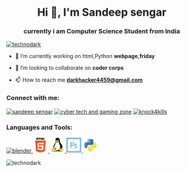  <h1 align="center">Hi 👋, I'm Sandeep sengar</h1>
<h3 align="center">currently i am Computer Science Student from India</h3>

 

<p align="left"> <a href="https://github.com/ryo-ma/github-profile-trophy"><img src="https://github-profile-trophy.vercel.app/?username=technodark" alt="technodark" /></a> </p>

- 🔭 I’m currently working on html,Python **webpage,friday**

- 👯 I’m looking to collaborate on **coder corps**

- 📫 How to reach me **darkhacker4459@gmail.com**

<h3 align="left">Connect with me:</h3>
<p align="left">
<a href="https://fb.com/sandeep sengar" target="blank"><img align="center" src="https://raw.githubusercontent.com/rahuldkjain/github-profile-readme-generator/master/src/images/icons/Social/facebook.svg" alt="sandeep sengar" height="30" width="40" /></a>
<a href="https://instagram.com/cyber tech and gaming zone" target="blank"><img align="center" src="https://raw.githubusercontent.com/rahuldkjain/github-profile-readme-generator/master/src/images/icons/Social/instagram.svg" alt="cyber tech and gaming zone" height="30" width="40" /></a>
<a href="https://youtu.be/YzPvkOQe3cU" target="blank"><img align="center" src="https://raw.githubusercontent.com/rahuldkjain/github-profile-readme-generator/master/src/images/icons/Social/youtube.svg" alt="knock4kills" height="30" width="40" /></a>
</p>

<h3 align="left">Languages and Tools:</h3>
<p align="left"> <a href="https://www.blender.org/" target="_blank" rel="noreferrer"> <img src="https://download.blender.org/branding/community/blender_community_badge_white.svg" alt="blender" width="40" height="40"/> </a> <a href="https://www.w3.org/html/" target="_blank" rel="noreferrer"> <img src="https://raw.githubusercontent.com/devicons/devicon/master/icons/html5/html5-original-wordmark.svg" alt="html5" width="40" height="40"/> </a> <a href="https://www.linux.org/" target="_blank" rel="noreferrer"> <img src="https://raw.githubusercontent.com/devicons/devicon/master/icons/linux/linux-original.svg" alt="linux" width="40" height="40"/> </a> <a href="https://www.photoshop.com/en" target="_blank" rel="noreferrer"> <img src="https://raw.githubusercontent.com/devicons/devicon/master/icons/photoshop/photoshop-line.svg" alt="photoshop" width="40" height="40"/> </a> <a href="https://www.python.org" target="_blank" rel="noreferrer"> <img src="https://raw.githubusercontent.com/devicons/devicon/master/icons/python/python-original.svg" alt="python" width="40" height="40"/> </a> </p>

<p><img align="center" src="https://github-readme-stats.vercel.app/api/top-langs?username=technodark&show_icons=true&locale=en&layout=compact" alt="technodark" /></p>
